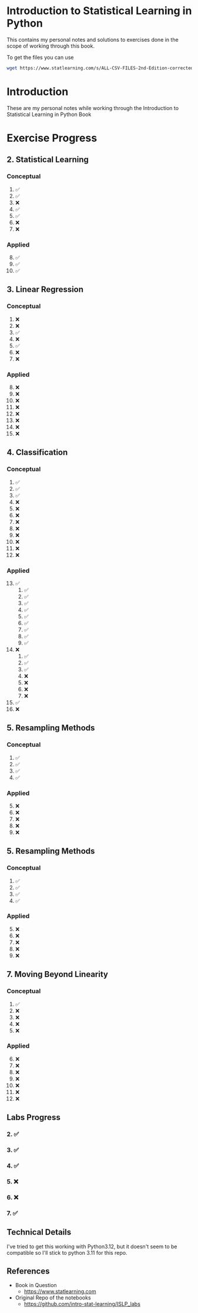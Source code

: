 # Introduction to Statistical Learning in Python
This contains my personal notes and solutions to exercises done in the scope of working through this book.

To get the files you can use 
```bash
wget https://www.statlearning.com/s/ALL-CSV-FILES-2nd-Edition-corrected.zip
```

# Introduction
These are my personal notes while working through the Introduction to Statistical Learning in Python Book

# Exercise Progress
## 2. Statistical Learning 
### Conceptual
1. ✅
2. ✅
3. ❌
4. ✅
5. ✅
6. ❌
7. ❌
### Applied
8. ✅
9. ✅
10. ✅

## 3. Linear Regression 
### Conceptual
1. ❌
2. ❌
3. ✅
4. ❌
5. ✅
6. ❌
7. ❌
### Applied
8. ❌
9. ❌
10. ❌
11. ❌
12. ❌
13. ❌
14. ❌
15. ❌

## 4. Classification
### Conceptual
1. ✅
2. ✅
3. ✅
4. ❌
5. ❌
6. ❌
7. ❌
8. ❌
9. ❌
10. ❌
11. ❌
12. ❌
### Applied
13. ✅
    1. ✅
    2. ✅
    3. ✅
    4. ✅
    5. ✅
    6. ✅
    7. ✅
    8. ✅
    9. ✅
14. ❌
    1. ✅
    2. ✅
    3. ✅
    4. ❌
    5. ❌
    6. ❌
    7. ❌
15. ✅
16. ❌

## 5. Resampling Methods
### Conceptual
1. ✅
2. ✅
3. ✅
4. ✅
### Applied
5. ❌
6. ❌
7. ❌
8. ❌
9. ❌

## 5. Resampling Methods
### Conceptual
1. ✅
2. ✅
3. ✅
4. ✅
### Applied
5. ❌
6. ❌
7. ❌
8. ❌
9. ❌

## 7. Moving Beyond Linearity
### Conceptual
1. ✅
2. ❌
3. ❌
4. ❌
5. ❌
### Applied
6. ❌
7. ❌
8. ❌
9. ❌
10. ❌
11. ❌
12. ❌

## Labs Progress
### 2. ✅
### 3. ✅
### 4. ✅
### 5. ❌
### 6. ❌
### 7. ✅

## Technical Details
I've tried to get this working with Python3.12, but it doesn't seem to be compatible so I'll stick to python 3.11 for this repo.

## References
* Book in Question
    * https://www.statlearning.com
* Original Repo of the notebooks
    * https://github.com/intro-stat-learning/ISLP_labs